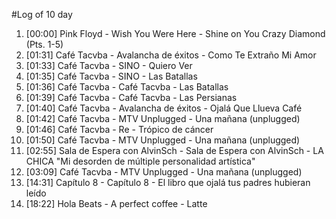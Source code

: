#Log of 10 day

1. [00:00] Pink Floyd - Wish You Were Here - Shine on You Crazy Diamond (Pts. 1-5)
1. [01:31] Café Tacvba - Avalancha de éxitos - Como Te Extraño Mi Amor
1. [01:33] Café Tacvba - SINO - Quiero Ver
1. [01:35] Café Tacvba - SINO - Las Batallas
1. [01:36] Café Tacvba - Café Tacvba - Las Batallas
1. [01:39] Café Tacvba - Café Tacvba - Las Persianas
1. [01:40] Café Tacvba - Avalancha de éxitos - Ojalá Que Llueva Café
1. [01:42] Café Tacvba - MTV Unplugged - Una mañana (unplugged)
1. [01:46] Café Tacvba - Re - Trópico de cáncer
1. [01:50] Café Tacvba - MTV Unplugged - Una mañana (unplugged)
1. [02:55] Sala de Espera con AlvinSch - Sala de Espera con AlvinSch - LA CHICA "Mi desorden de múltiple personalidad artística"
1. [03:09] Café Tacvba - MTV Unplugged - Una mañana (unplugged)
1. [14:31] Capítulo 8 - Capítulo 8 - El libro que ojalá tus padres hubieran leído
1. [18:22] Hola Beats - A perfect coffee - Latte
